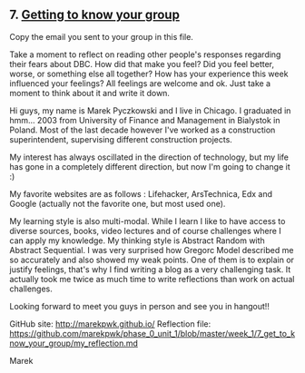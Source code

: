 ## 7. [Getting to know your group](7_get_to_know_your_group/readme.md)

Copy the email you sent to your group in this file.

<!-- Insert your response here  -->

Take a moment to reflect on reading other people's responses regarding their fears about DBC. How did that make you feel? Did you feel better, worse, or something else all together? How has your experience this week influenced your feelings? All feelings are welcome and ok. Just take a moment to think about it and write it down.

<!-- Insert your response here -->




Hi guys, my name is Marek Pyczkowski and I live in Chicago. I graduated in hmm... 2003 from University of Finance and Management in Bialystok in Poland. Most of the last decade however I've worked as a construction superintendent, supervising different construction projects.

My interest has always oscillated in the direction of technology, but my life has gone in a completely different direction, but now I'm going to change it :)

My favorite websites are as follows : Lifehacker, ArsTechnica, Edx and Google (actually not the favorite one, but most used one).

My learning style is also multi-modal. While I learn I like to have access to diverse sources, books, video lectures and of course challenges where I can apply my knowledge.
My thinking style is Abstract Random with Abstract Sequential. I was very surprised how Gregorc Model described me so accurately and also showed my weak points. One of them is to explain or justify feelings, that's why I find writing a blog as a very challenging task. It actually took me twice as much time to write reflections than work on actual challenges.

Looking forward to meet you guys in person and see you in hangout!!

GitHub site: http://marekpwk.github.io/
Reflection file: https://github.com/marekpwk/phase_0_unit_1/blob/master/week_1/7_get_to_know_your_group/my_reflection.md

Marek